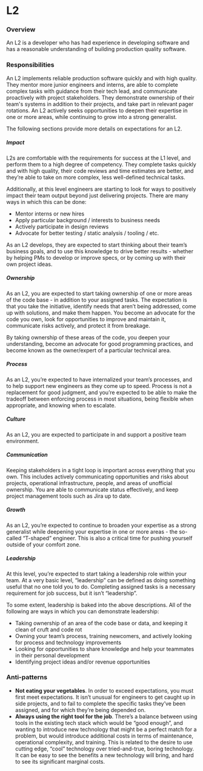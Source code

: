 # L2

### Overview

An L2 is a developer who has had experience in developing software and has a reasonable understanding of building production quality software.

### Responsibilities

An L2 implements reliable production software quickly and with high quality. They mentor more junior engineers and interns, are able to complete complex tasks with guidance from their tech lead, and communicate proactively with project stakeholders. They demonstrate ownership of their team's systems in addition to their projects, and take part in relevant pager rotations. An L2 actively seeks opportunities to deepen their expertise in one or more areas, while continuing to grow into a strong generalist.

The following sections provide more details on expectations for an L2.

##### Impact

L2s are comfortable with the requirements for success at the L1 level, and perform them to a high degree of competency. They complete tasks quickly and with high quality, their code reviews and time estimates are better, and they’re able to take on more complex, less well-defined technical tasks.

Additionally, at this level engineers are starting to look for ways to positively impact their team output beyond just delivering projects. There are many ways in which this can be done:

* Mentor interns or new hires
* Apply particular background / interests to business needs
* Actively participate in design reviews
* Advocate for better testing / static analysis / tooling / etc.

As an L2 develops, they are expected to start thinking about their team’s business goals, and to use this knowledge to drive better results - whether by helping PMs to develop or improve specs, or by coming up with their own project ideas.

##### Ownership

As an L2, you are expected to start taking ownership of one or more areas of the code base - in addition to your assigned tasks. The expectation is that you take the initiative, identify needs that aren’t being addressed, come up with solutions, and make them happen. You become an advocate for the code you own, look for opportunities to improve and maintain it, communicate risks actively, and protect it from breakage.

By taking ownership of these areas of the code, you deepen your understanding, become an advocate for good programming practices, and become known as the owner/expert of a particular technical area.

##### Process

As an L2, you’re expected to have internalized your team’s processes, and to help support new engineers as they come up to speed. Process is not a replacement for good judgment, and you’re expected to be able to make the tradeoff between enforcing process in most situations, being flexible when appropriate, and knowing when to escalate.

##### Culture

As an L2, you are expected to participate in and support a positive team environment.

##### Communication

Keeping stakeholders in a tight loop is important across everything that you own. This includes actively communicating opportunities and risks about projects, operational infrastructure, people, and areas of unofficial ownership. You are able to communicate status effectively, and keep project management tools such as Jira up to date.

##### Growth

As an L2, you’re expected to continue to broaden your expertise as a strong generalist while deepening your expertise in one or more areas - the so-called “T-shaped” engineer. This is also a critical time for pushing yourself outside of your comfort zone.

##### Leadership

At this level, you’re expected to start taking a leadership role within your team. At a very basic level, “leadership” can be defined as doing something useful that no one told you to do. Completing assigned tasks is a necessary requirement for job success, but it isn’t “leadership”.

To some extent, leadership is baked into the above descriptions. All of the following are ways in which you can demonstrate leadership:

* Taking ownership of an area of the code base or data, and keeping it clean of cruft and code rot
* Owning your team’s process, training newcomers, and actively looking for process and technology improvements
* Looking for opportunities to share knowledge and help your teammates in their personal development
* Identifying project ideas and/or revenue opportunities

### Anti-patterns

* **Not eating your vegetables**. In order to exceed expectations, you must first meet expectations. It isn’t unusual for engineers to get caught up in side projects, and to fail to complete the specific tasks they’ve been assigned, and for which they’re being depended on.
* **Always using the right tool for the job**. There’s a balance between using tools in the existing tech stack which would be “good enough”, and wanting to introduce new technology that might be a perfect match for a problem, but would introduce additional costs in terms of maintenance, operational complexity, and training. This is related to the desire to use cutting edge, “cool” technology over tried-and-true, boring technology. It can be easy to see the benefits a new technology will bring, and hard to see its significant marginal costs.
